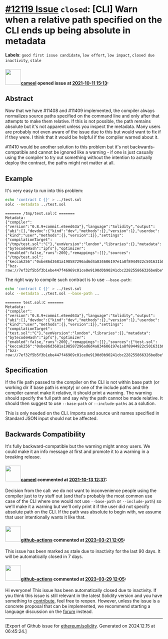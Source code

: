 # [\#12119 Issue](https://github.com/ethereum/solidity/issues/12119) `closed`: [CLI] Warn when a relative path specified on the CLI ends up being absolute in metadata
**Labels**: `good first issue candidate`, `low effort`, `low impact`, `closed due inactivity`, `stale`


#### <img src="https://avatars.githubusercontent.com/u/137030?v=4" width="50">[cameel](https://github.com/cameel) opened issue at [2021-10-11 15:13](https://github.com/ethereum/solidity/issues/12119):

## Abstract
Now that we have #11408 and #11409 implemented, the compiler always normalizes source paths specified on the command line and only after that attempts to make them relative. If this is not possible, the path remains absolute but it's not apparent unless you inspect the metadata. Many users are probably not even aware of the issue due to this but would want to fix if if they were. I think that it would be helpful if the compiler warned about it.

#11410 would be another solution to this problem but it's not backwards-compatible and cannot be ignored like a warning - if one is just casually using the compiler to try out something without the intention to actually deploy the contract, the paths might not matter at all.

## Example
It's very easy to run into this problem:
```bash
echo 'contract C {}' > ../test.sol
solc --metadata ../test.sol
```
```
======= /tmp/test.sol:C =======
Metadata:
{"compiler":{"version":"0.8.9+commit.e5eed63a"},"language":"Solidity","output":{"abi":[],"devdoc":{"kind":"dev","methods":{},"version":1},"userdoc":{"kind":"user","methods":{},"version":1}},"settings":{"compilationTarget":{"/tmp/test.sol":"C"},"evmVersion":"london","libraries":{},"metadata":{"bytecodeHash":"ipfs"},"optimizer":{"enabled":false,"runs":200},"remappings":[]},"sources":{"/tmp/test.sol":{"keccak256":"0xbe86d3681a198587296ad6d4a834606197e1a8f8944922c501631b04e21eeba2","urls":["bzz-raw://7ef32f5b5f3b1ebe447f46969c01ce0e9190d0b90241cbc228255866326be8be","dweb:/ipfs/QmZRepHCmeSSTfxZvKU5KS7pebBYT4khWhTnqh6GzBFU3M"]}},"version":1}
```

The right way to compile such contract is to use `--base-path`:
```bash
echo 'contract C {}' > ../test.sol
solc --metadata ../test.sol --base-path ..
```
```
======= test.sol:C =======
Metadata:
{"compiler":{"version":"0.8.9+commit.e5eed63a"},"language":"Solidity","output":{"abi":[],"devdoc":{"kind":"dev","methods":{},"version":1},"userdoc":{"kind":"user","methods":{},"version":1}},"settings":{"compilationTarget":{"test.sol":"C"},"evmVersion":"london","libraries":{},"metadata":{"bytecodeHash":"ipfs"},"optimizer":{"enabled":false,"runs":200},"remappings":[]},"sources":{"test.sol":{"keccak256":"0xbe86d3681a198587296ad6d4a834606197e1a8f8944922c501631b04e21eeba2","urls":["bzz-raw://7ef32f5b5f3b1ebe447f46969c01ce0e9190d0b90241cbc228255866326be8be","dweb:/ipfs/QmZRepHCmeSSTfxZvKU5KS7pebBYT4khWhTnqh6GzBFU3M"]}},"version":1}
```

## Specification
If the file path passed to the compiler on the CLI is not within base path (or working dir if base path is empty) or one of the include paths and the compiler cannot make it relative, it should print a warning. The warning should specify the full path and say why the path cannot be made relative. It should then suggest to use `--base-path` or `--include-paths` as a solution.

This is only needed on the CLI. Imports and source unit names specified in Standard JSON input should not be affected.

## Backwards Compatibility
It's fully backward-compatible but the warning might annoy users. We could make it an info message at first and promote it to a warning in a breaking release.

#### <img src="https://avatars.githubusercontent.com/u/137030?v=4" width="50">[cameel](https://github.com/cameel) commented at [2021-10-13 12:37](https://github.com/ethereum/solidity/issues/12119#issuecomment-942260742):

Decision from the call: we do not want to inconvenience people using the compiler just to try stuff out (and that's probably the most common use case of the CLI where one would not use `--base-path` or `--include-path`) so we'll make it a warning but we'll only print it if the user did not specify absolute path on the CLI. If the path was absolute to begin with, we assume that user intentionally wants it like that.

#### <img src="https://avatars.githubusercontent.com/in/15368?v=4" width="50">[github-actions](https://github.com/apps/github-actions) commented at [2023-03-21 12:05](https://github.com/ethereum/solidity/issues/12119#issuecomment-1477723050):

This issue has been marked as stale due to inactivity for the last 90 days.
It will be automatically closed in 7 days.

#### <img src="https://avatars.githubusercontent.com/in/15368?v=4" width="50">[github-actions](https://github.com/apps/github-actions) commented at [2023-03-29 12:05](https://github.com/ethereum/solidity/issues/12119#issuecomment-1488476931):

Hi everyone! This issue has been automatically closed due to inactivity.
If you think this issue is still relevant in the latest Solidity version and you have something to [contribute](https://docs.soliditylang.org/en/latest/contributing.html), feel free to reopen.
However, unless the issue is a concrete proposal that can be implemented, we recommend starting a language discussion on the [forum](https://forum.soliditylang.org) instead.


-------------------------------------------------------------------------------



[Export of Github issue for [ethereum/solidity](https://github.com/ethereum/solidity). Generated on 2024.12.15 at 06:45:24.]
